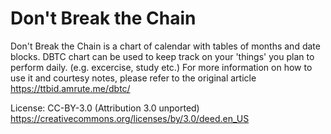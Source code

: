 # Don't Break the Chain
Don't Break the Chain is a chart of calendar with tables of months and date blocks.
DBTC chart can be used to keep track on your 'things' you plan to perform daily. (e.g. excercise, study etc.)
For more information on how to use it and courtesy notes, please refer to the original article https://ttbid.amrute.me/dbtc/

License: CC-BY-3.0 (Attribution 3.0 unported)
https://creativecommons.org/licenses/by/3.0/deed.en_US
